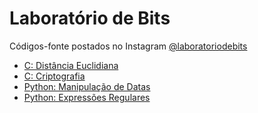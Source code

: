 # Laboratório de Bits
Códigos-fonte postados no Instagram [@laboratoriodebits](https://instagram.com/laboratoriodebits)

- [C: Distância Euclidiana](https://github.com/ygordev/laboratoriodebits/blob/main/distanciaEuclidiana.c)
- [C: Criptografia](https://github.com/ygordev/laboratoriodebits/blob/main/CriptografiaC.c)
- [Python: Manipulação de Datas](https://github.com/ygordev/laboratoriodebits/blob/main/datas.py)
- [Python: Expressões Regulares](https://github.com/ygordev/laboratoriodebits/blob/main/ExpressoesRegulares.py)

